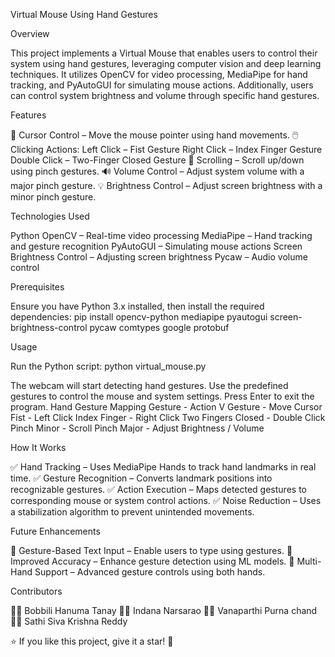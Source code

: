 Virtual Mouse Using Hand Gestures

Overview

This project implements a Virtual Mouse that enables users to control their system using hand gestures, leveraging computer vision and deep learning techniques. It utilizes OpenCV for video processing, MediaPipe for hand tracking, and PyAutoGUI for simulating mouse actions. Additionally, users can control system brightness and volume through specific hand gestures.

Features

🎯 Cursor Control – Move the mouse pointer using hand movements.
🖱️ Clicking Actions:
Left Click – Fist Gesture
Right Click – Index Finger Gesture
Double Click – Two-Finger Closed Gesture
🔄 Scrolling – Scroll up/down using pinch gestures.
🔊 Volume Control – Adjust system volume with a major pinch gesture.
💡 Brightness Control – Adjust screen brightness with a minor pinch gesture.

Technologies Used

Python
OpenCV – Real-time video processing
MediaPipe – Hand tracking and gesture recognition
PyAutoGUI – Simulating mouse actions
Screen Brightness Control – Adjusting screen brightness
Pycaw – Audio volume control

Prerequisites

Ensure you have Python 3.x installed, then install the required dependencies:
pip install opencv-python mediapipe pyautogui screen-brightness-control pycaw comtypes google protobuf

Usage

Run the Python script:
python virtual_mouse.py

The webcam will start detecting hand gestures.
Use the predefined gestures to control the mouse and system settings.
Press Enter to exit the program.
Hand Gesture Mapping
Gesture -	Action
V Gesture	- Move Cursor
Fist - Left Click
Index Finger - Right Click
Two Fingers Closed	- Double Click
Pinch Minor -	Scroll
Pinch Major -	Adjust Brightness / Volume

How It Works

✅ Hand Tracking – Uses MediaPipe Hands to track hand landmarks in real time.
✅ Gesture Recognition – Converts landmark positions into recognizable gestures.
✅ Action Execution – Maps detected gestures to corresponding mouse or system control actions.
✅ Noise Reduction – Uses a stabilization algorithm to prevent unintended movements.

Future Enhancements

🚀 Gesture-Based Text Input – Enable users to type using gestures.
🚀 Improved Accuracy – Enhance gesture detection using ML models.
🚀 Multi-Hand Support – Advanced gesture controls using both hands.

Contributors

👨‍💻 Bobbili Hanuma Tanay
👨‍💻 Indana Narsarao
👨‍💻 Vanaparthi Purna chand
👨‍💻 Sathi Siva Krishna Reddy

⭐ If you like this project, give it a star! 🌟
